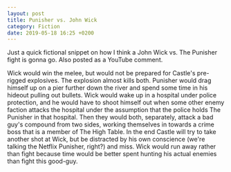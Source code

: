 ```yaml
---
layout: post
title: Punisher vs. John Wick
category: Fiction
date: 2019-05-18 16:25 +0200
---
```


Just a quick fictional snippet on how I think a John Wick vs. The Punisher fight is gonna go. Also posted as a YouTube comment.

Wick would win the melee, but would not be prepared for Castle's pre-rigged explosives. The explosion almost kills both. Punisher would drag himself up on a pier further down the river and spend some time in his hideout pulling out bullets. Wick would wake up in a hospital under police protection, and he would have to shoot himself out when some other enemy faction attacks the hospital under the assumption that the police holds The Punisher in that hospital. Then they would both, separately, attack a bad guy's compound from two sides, working themselves in towards a crime boss that is a member of The High Table. In the end Castle will try to take another shot at Wick, but be distracted by his own conscience (we're talking the Netflix Punisher, right?) and miss. Wick would run away rather than fight because time would be better spent hunting his actual enemies than fight this good-guy.
